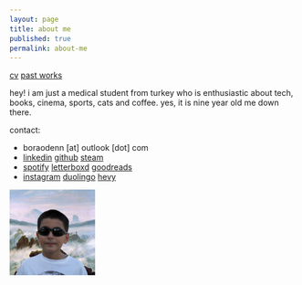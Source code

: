 ```yaml
---
layout: page
title: about me
published: true
permalink: about-me
---
```

<!--<a href="/projects">projects</a> -->

<a href="/docs/CV_BoraOden-2025.pdf">cv</a> <a href="/docs/bora öden - past works.pdf">past works</a>

<!--- <img src="images/medic.gif" alt="mediiic!" width="245" height="127"> --->

hey! i am just a medical student from turkey who is enthusiastic about tech, books, cinema, sports, cats and coffee. yes, it is nine year old me down there.

contact:

- boraodenn [at] outlook [dot] com
- <a href="https://www.linkedin.com/in/boraoden/">linkedin</a> <a href= "https://github.com/boraoden">github</a> <a href= "https://steamcommunity.com/profiles/76561199222380952/">steam</a>  
- <a href="https://open.spotify.com/user/6atimpsh5xjmanqgunag33zry?si=0822978bdbab432c">spotify</a> <a href= "https://letterboxd.com/wiseonn">letterboxd</a> <a href= "https://www.goodreads.com/user/show/116783385-bora">goodreads</a> 
- <a href= "https://www.instagram.com/boratempora/">instagram</a> <a href= "https://www.duolingo.com/profile/selfmadecat">duolingo</a> <a href= "https://hevy.com/user/selfmadecat">hevy</a>

<img src="/images/bora1a.png" width="150" height="150">
